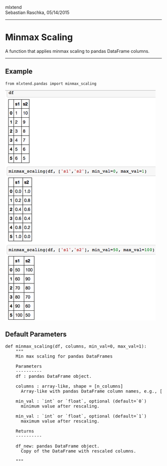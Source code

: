 mlxtend  
Sebastian Raschka, 05/14/2015


<hr>

# Minmax Scaling


A function that applies minmax scaling to pandas DataFrame columns.

<hr>

## Example

	from mlxtend.pandas import minmax_scaling

![](./img/pandas_scaling_minmax_scaling.png)

## Default Parameters

<pre>def minmax_scaling(df, columns, min_val=0, max_val=1):
    """
    Min max scaling for pandas DataFrames

    Parameters
    ----------
    df : pandas DataFrame object.

    columns : array-like, shape = [n_columns]
      Array-like with pandas DataFrame column names, e.g., ['col1', 'col2', ...]

    min_val : `int` or `float`, optional (default=`0`)
      minimum value after rescaling.

    min_val : `int` or `float`, optional (default=`1`)
      maximum value after rescaling.

    Returns
    ----------

    df_new: pandas DataFrame object.
      Copy of the DataFrame with rescaled columns.

    """</pre>